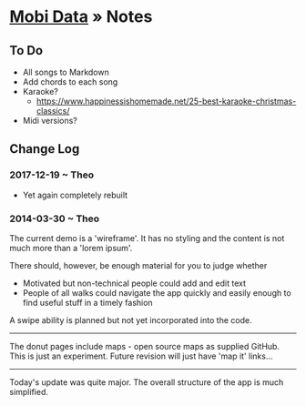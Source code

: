 # [Mobi Data]( ./index.html ) &raquo; Notes



## To Do

* All songs to Markdown
* Add chords to each song
* Karaoke?
	* https://www.happinessishomemade.net/25-best-karaoke-christmas-classics/
* Midi versions?


## Change Log

### 2017-12-19 ~ Theo

* Yet again completely rebuilt

### 2014-03-30 ~ Theo

The current demo is a 'wireframe'. It has no styling and the content is not much more than a 'lorem ipsum'.

There should, however, be enough material for you to judge whether  

* Motivated but non-technical people could add and edit text
* People of all walks could navigate the app quickly and easily enough to find useful stuff in a timely fashion

A swipe ability is planned but not yet incorporated into the code.

***

The donut pages include maps - open source maps as supplied GitHub. This is just an experiment. Future revision will just have 'map it' links...

***

Today's update was quite major. The overall structure of the app is much simplified.



